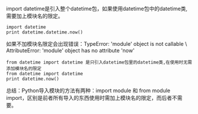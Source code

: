 import datetime是引入整个datetime包，如果使用datetime包中的datetime类,需要加上模块名的限定。
```
import datetime
print datetime.datetime.now()
```
如果不加模块名限定会出现错误：TypeError: 'module' object is not callable \ AttributeError: 'module' object has no attribute 'now'
```
from datetime import datetime 是只引入datetime包里的datetime类,在使用时无需添加模块名的限定
from datetime import datetime
print datetime.now()
```
总结：Python导入模块的方法有两种：import module 和 from module import，区别是前者所有导入的东西使用时需加上模块名的限定，而后者不需要。
